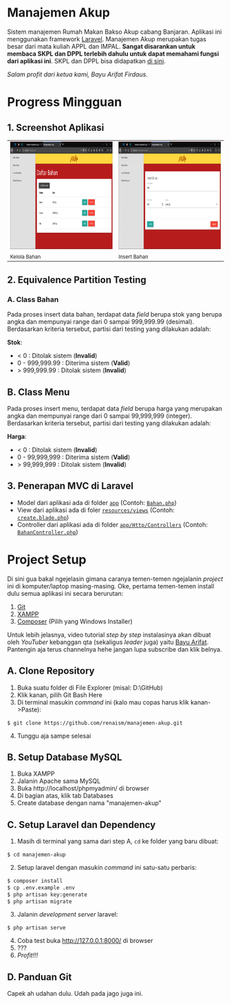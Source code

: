 # Manajemen Akup
Sistem manajemen Rumah Makan Bakso Akup cabang Banjaran. Aplikasi ini menggunakan framework [Laravel](https://laravel.com/). Manajemen Akup merupakan tugas besar dari mata kuliah APPL dan IMPAL. **Sangat disarankan untuk membaca SKPL dan DPPL terlebih dahulu untuk dapat memahami fungsi dari aplikasi ini**. SKPL dan DPPL bisa didapatkan [di sini](https://drive.google.com/drive/folders/1xzuX0f45B-VJ0At7I0y6f2OIdEBuHvpO?usp=sharing).

*Salam profit dari ketua kami, Bayu Arifat Firdaus.*

# Progress Mingguan
## 1. Screenshot Aplikasi
<table>
<tr>
<td><img src="docs/screenshots/index_bahan.png" alt="Kelola Bahan" height="250"></td>
<td><img src="docs/screenshots/inser_bahan_01.png" alt="Insert Bahan" height="250"></td>
</tr>
<tr>
<td><small>Kelola Bahan</small></td>
<td><small>Insert Bahan</small></td>
</tr>
</table>

## 2. Equivalence Partition Testing
### A. Class Bahan
Pada proses insert data bahan, terdapat data *field* berupa stok yang berupa angka dan mempunyai range dari 0 sampai 999,999.99 (desimal). Berdasarkan kriteria tersebut, partisi dari testing yang dilakukan adalah:

**Stok**:
* < 0 : Ditolak sistem (**Invalid**) 
* 0 - 999,999.99 : Diterima sistem (**Valid**) 
* \> 999,999.99 : Ditolak sistem (**Invalid**)

## B. Class Menu
Pada proses insert menu, terdapat data *field* berupa harga yang merupakan angka dan mempunyai range dari 0 sampai 99,999,999 (integer). Berdasarkan kriteria tersebut, partisi dari testing yang dilakukan adalah:

**Harga**:
* < 0 : Ditolak sistem (**Invalid**) 
* 0 - 99,999,999 : Diterima sistem (**Valid**) 
* \> 99,999,999 : Ditolak sistem (**Invalid**)

## 3. Penerapan MVC di Laravel
* Model dari aplikasi ada di folder [`app`](app/) (Contoh: [`Bahan.php`](app/Bahan.php))
* View dari aplikasi ada di foler [`resources/views`](resources/views/) (Contoh: [`create.blade.php`](resources/views/bahan/create.blade.php))
* Controller dari aplikasi ada di folder [`app/Http/Controllers`](app/Http/Controllers/) (Contoh: [`BahanController.php`](app/Http/Controllers/BahanController.php))

# Project Setup

Di sini gua bakal ngejelasin gimana caranya temen-temen ngejalanin *project* ini di komputer/laptop masing-masing. Oke, pertama temen-temen install dulu semua aplikasi ini secara berurutan:
1. [Git](https://git-scm.com/downloads)
2. [XAMPP](https://www.apachefriends.org/)
3. [Composer](https://getcomposer.org/download/) (Pilih yang Windows Installer)

Untuk lebih jelasnya, video tutorial *step by step* instalasinya akan dibuat oleh *YouTuber* kebanggan qta (sekaligus *leader* juga) yaitu [Bayu Arifat](https://www.youtube.com/channel/UC71TKqN-dRYpudR2Iv4tuCA/). Pantengin aja terus channelnya hehe jangan lupa subscribe dan klik belnya.

## A. Clone Repository
1. Buka suatu folder di File Explorer (misal: D:\GitHub)
2. Klik kanan, pilih Git Bash Here
3. Di terminal masukin *command* ini (kalo mau copas harus klik kanan->Paste):
```
$ git clone https://github.com/renaism/manajemen-akup.git
```
4. Tunggu aja sampe selesai

## B. Setup Database MySQL
1. Buka XAMPP
2. Jalanin Apache sama MySQL
3. Buka http://localhost/phpmyadmin/ di browser
4. Di bagian atas, klik tab Databases
5. Create database dengan nama "manajemen-akup"

## C. Setup Laravel dan Dependency
1. Masih di terminal yang sama dari step A, `cd` ke folder yang baru dibuat:
```
$ cd manajemen-akup
```
2. Setup laravel dengan masukin *command* ini satu-satu perbaris:
```
$ composer install
$ cp .env.example .env
$ php artisan key:generate
$ php artisan migrate
``` 
3. Jalanin *development server* laravel:
```
$ php artisan serve
```
4. Coba test buka http://127.0.0.1:8000/ di browser
5. ???
6. *Profit!!!*

## D. Panduan Git
Capek ah udahan dulu. Udah pada jago juga ini.
